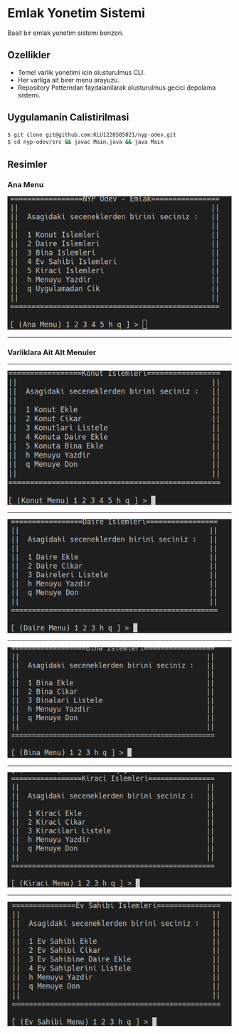 # Emlak Yonetim Sistemi

Basit bir emlak yonetim sistemi benzeri.

## Ozellikler

- Temel varlik yonetimi icin olusturulmus CLI.
- Her varliga ait birer menu arayuzu.
- Repository Patterndan faydalanilarak olusturulmus gecici depolama sistemi.

## Uygulamanin Calistirilmasi

```bash
$ git clone git@github.com:KLU1220505021/nyp-odev.git
$ cd nyp-odev/src && javac Main.java && java Main
```

## Resimler

### Ana Menu

![Ana Menu](doc/ana.png)

---

### Varliklara Ait Alt Menuler

---

![Konut Menu](doc/konut.png)

---

![Daire Menu](doc/daire.png)

---

![Bina Menu](doc/bina.png)

---

![Ana Menu](doc/kiraci.png)

---

![Ana Menu](doc/sahib.png)
